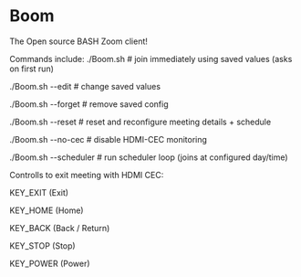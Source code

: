 # Boom
The Open source BASH Zoom client!

Commands include:
./Boom.sh                # join immediately using saved values (asks on first run)

./Boom.sh --edit         # change saved values

./Boom.sh --forget       # remove saved config

./Boom.sh --reset        # reset and reconfigure meeting details + schedule

./Boom.sh --no-cec       # disable HDMI-CEC monitoring

./Boom.sh --scheduler    # run scheduler loop (joins at configured day/time)


Controlls to exit meeting with HDMI CEC:

KEY_EXIT (Exit)

KEY_HOME (Home)

KEY_BACK (Back / Return)

KEY_STOP (Stop)

KEY_POWER (Power)
